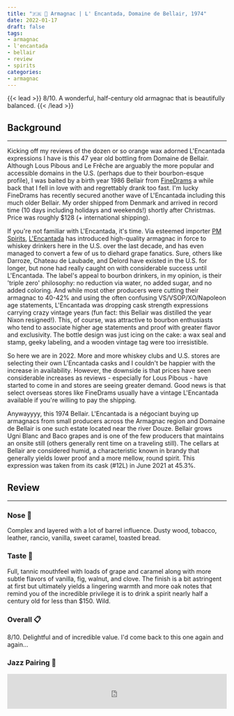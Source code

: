 ```yaml
---
title: "🇫🇷 🍇 Armagnac | L' Encantada, Domaine de Bellair, 1974"
date: 2022-01-17
draft: false
tags: 
- armagnac
- l'encantada
- bellair
- review
- spirits
categories: 
- armagnac
---
```


{{< lead >}}
8/10. A wonderful, half-century old armagnac that is beautifully balanced.
{{< /lead >}}

## Background
---
Kicking off my reviews of the dozen or so orange wax adorned L'Encantada expressions I have is this 47 year old bottling from Domaine de Bellair. Although Lous Pibous and Le Frêche are arguably the more popular and accessible domains in the U.S. (perhaps due to their bourbon-esque profile), I was baited by a birth year 1986 Bellair from [FineDrams](https://www.finedrams.com/) a while back that I fell in love with and regrettably drank too fast. I'm lucky FineDrams has recently secured another wave of L'Encantada including this much older Bellair. My order shipped from Denmark and arrived in record time (10 days including holidays and weekends!) shortly after Christmas. Price was roughly $128 (+ international shipping). 

If you're not familiar with L'Encantada, it's time. Via esteemed importer [PM Spirits](https://www.pmspirits.com/), [L'Encantada](https://lencantada.fr/) has introduced high-quality armagnac in force to whiskey drinkers here in the U.S. over the last decade, and has even managed to convert a few of us to diehard grape fanatics. Sure, others like Darroze, Chateau de Laubade, and Delord have existed in the U.S. for longer, but none had really caught on with considerable success until L'Encantada. The label's appeal to bourbon drinkers, in my opinion, is their 'triple zero' philosophy: no reduction via water, no added sugar, and no added coloring. And while most other producers were cutting their armagnac to 40-42% and using the often confusing VS/VSOP/XO/Napoleon age statements, L'Encantada was dropping cask strength expressions carrying crazy vintage years (fun fact: this Bellair was distilled the year Nixon resigned!). This, of course, was attractive to bourbon enthusiasts who tend to associate higher age statements and proof with greater flavor and exclusivity. The bottle design was just icing on the cake: a wax seal and stamp, geeky labeling, and a wooden vintage tag were too irresistible.

So here we are in 2022. More and more whiskey clubs and U.S. stores are selecting their own L'Encantada casks and I couldn't be happier with the increase in availability. However, the downside is that prices have seen considerable increases as reviews - especially for Lous Pibous - have started to come in and stores are seeing greater demand. Good news is that select overseas stores like FineDrams usually have a vintage L'Encantada available if you're willing to pay the shipping. 

Anywayyyy, this 1974 Bellair. L'Encantada is a négociant buying up armagnacs from small producers across the Armagnac region and Domaine de Bellair is one such estate located near the river Douze. Bellair grows Ugni Blanc and Baco grapes and is one of the few producers that maintains an onsite still (others generally rent time on a traveling still). The cellars at Bellair are considered humid, a characteristic known in brandy that generally yields lower proof and a more mellow, round spirit. This expression was taken from its cask (#12L) in June 2021 at 45.3%.  

## Review
---
### Nose :nose:
Complex and layered with a lot of barrel influence. Dusty wood, tobacco, leather, rancio, vanilla, sweet caramel, toasted bread. 

### Taste :tongue:
Full, tannic mouthfeel with loads of grape and caramel along with more subtle flavors of vanilla, fig, walnut, and clove. The finish is a bit astringent at first but ultimately yields a lingering warmth and more oak notes that remind you of the incredible privilege it is to drink a spirit nearly half a century old for less than $150. Wild. 

### Overall :clipboard:
8/10. Delightful and of incredible value. I'd come back to this one again and again...

### Jazz Pairing :trumpet:
<iframe src="https://open.spotify.com/embed/track/1qYNJUM4BeTZHwe0uQ9D1w?utm_source=generator&theme=0" width="100%" height="80" frameBorder="0" allowfullscreen="" allow="autoplay; clipboard-write; encrypted-media; fullscreen; picture-in-picture"></iframe>